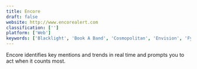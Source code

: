 ```yaml
---
title: Encore
draft: false 
website: http://www.encorealert.com
classification: ['']
platform: ['Web']
keywords: ['Blacklight', 'Book A Band', 'Cosmopolitan', 'Envision', 'Fyre', 'Gigfairy', 'Gigspot', 'Gigtown', 'Hendrix', 'Jammcard', 'Musicraiser Accelerator', 'Polychops', 'Prohunter', 'Radio Silence', 'Sonicbids', 'TRAX', 'dbTribe']
---
```

Encore identifies key mentions and trends in real time and prompts you to act when it counts most.